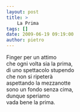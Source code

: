 ```yaml
---
layout: post
title: >
    La Prima
tags: []
date: 2009-06-19 09:19:00
author: pietro
---
```

Finger per un attimo<br/>che ogni volta sia la prima,<br/>di uno spettacolo stupendo<br/>che non si ripeterà<br/>aspettando la mezzanotte<br/>sono un fondo senza cima,<br/>dunque speriamo<br/>vada bene la prima.
